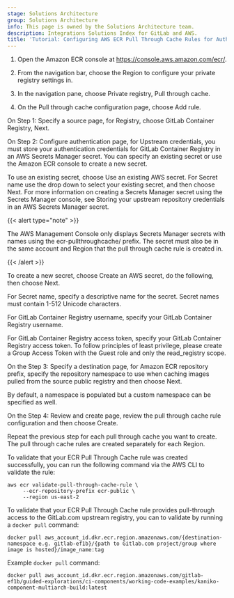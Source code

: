 ```yaml
---
stage: Solutions Architecture
group: Solutions Architecture
info: This page is owned by the Solutions Architecture team.
description: Integrations Solutions Index for GitLab and AWS.
title: 'Tutorial: Configuring AWS ECR Pull Through Cache Rules for Authenticated Access to GitLab.com Projects'
---
```


1. Open the Amazon ECR console at <https://console.aws.amazon.com/ecr/>.

1. From the navigation bar, choose the Region to configure your private registry settings in.

1. In the navigation pane, choose Private registry, Pull through cache.

1. On the Pull through cache configuration page, choose Add rule.

On Step 1: Specify a source page, for Registry, choose GitLab Container Registry, Next.

On Step 2: Configure authentication page, for Upstream credentials, you must store your authentication credentials for GitLab Container Registry in an AWS Secrets Manager secret. You can specify an existing secret or use the Amazon ECR console to create a new secret.

To use an existing secret, choose Use an existing AWS secret. For Secret name use the drop down to select your existing secret, and then choose Next. For more information on creating a Secrets Manager secret using the Secrets Manager console, see Storing your upstream repository credentials in an AWS Secrets Manager secret.

{{< alert type="note" >}}

The AWS Management Console only displays Secrets Manager secrets with names using the ecr-pullthroughcache/ prefix. The secret must also be in the same account and Region that the pull through cache rule is created in.

{{< /alert >}}

To create a new secret, choose Create an AWS secret, do the following, then choose Next.

For Secret name, specify a descriptive name for the secret. Secret names must contain 1-512 Unicode characters.

For GitLab Container Registry username, specify your GitLab Container Registry username.

For GitLab Container Registry access token, specify your GitLab Container Registry access token. To follow principles of least privilege, please create a Group Access Token with the Guest role and only the read_registry scope.

On the Step 3: Specify a destination page, for Amazon ECR repository prefix, specify the repository namespace to use when caching images pulled from the source public registry and then choose Next.

By default, a namespace is populated but a custom namespace can be specified as well.

On the Step 4: Review and create page, review the pull through cache rule configuration and then choose Create.

Repeat the previous step for each pull through cache you want to create. The pull through cache rules are created separately for each Region.

To validate that your ECR Pull Through Cache rule was created successfully, you can run the following command via the AWS CLI to validate the rule:

```shell
aws ecr validate-pull-through-cache-rule \
     --ecr-repository-prefix ecr-public \
     --region us-east-2
```

To validate that your ECR Pull Through Cache rule provides pull-through access to the GitLab.com upstream registry, you can to validate by running a `docker pull` command:

```shell
docker pull aws_account_id.dkr.ecr.region.amazonaws.com/{destination-namespace e.g. gitlab-ef1b}/{path to Gitlab.com project/group where image is hosted}/image_name:tag
```

Example `docker pull` command:

```shell
docker pull aws_account_id.dkr.ecr.region.amazonaws.com/gitlab-ef1b/guided-explorations/ci-components/working-code-examples/kaniko-component-multiarch-build:latest
```
